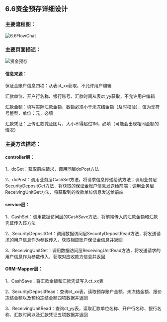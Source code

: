 ## 6.6资金预存详细设计

### 主要流程图：

![6.6FlowChat](./img/6.6images/6.6FlowChat.png)

### 主要页面描述：

![资金预存](./img/6.6images/资金预存.png)

#### 信息来源：

保证金账户信息四项：从表ct_xx获取，不允许用户编辑

汇款单位、开户行名称、银行账号、汇款时间从表ct_yy获取，不允许用户编辑

汇款金额：填写实际汇款金额，数额必须小于未冻结金额（及时校验），值为无符号整型，单位：元，必填

汇款凭证：上传汇款凭证图片，大小不得超过1M，必填（可能会出现相同金额的情况）



### 主要方法描述：

#### controller层：

1、doGet：获取前端请求，调用同层doPost方法

2、doPost：调用业务层CashSet方法，将请求信息传递给该方法；调用业务层SecurityDepositGet方法，将获取的保证金账户信息发送给前端；调用业务层ReceivingUnitGet方法，将获取到的收款单位信息发送给前端

#### service层：

1、CashSet：调用数据访问层的CashSave方法，将前端传入的汇款金额和汇款凭证传入该方法

2、SecurityDepositGet：调用数据访问层SecurityDepositRead方法，将发送请求的用户信息作为参数传入，获取相应账户保证金信息并返回

3、ReceivingUnitGet：调用数据访问层ReceivingUnitRead方法，将发送请求的用户信息作为参数传入，获取对应收款方信息并返回

#### ORM-Mapper层：

1、CashSave：将汇款金额和汇款凭证写入ct_xx表

2、SecurityDepositRead：查询ct_xx表，读取预存账户金额、未冻结金额、报价冻结金额以及预约冻结金额四项数据并返回

3、ReceivingUnitRead：查询ct_yy表，读取汇款单位名称、开户行名称、银行名称、汇款时间以及汇款凭证五项数据并返回